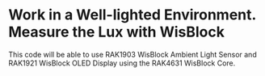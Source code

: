 # Work in a Well-lighted Environment. Measure the Lux with WisBlock

This code will be able to use RAK1903 WisBlock Ambient Light Sensor and RAK1921 WisBlock OLED Display using the RAK4631 WisBlock Core.